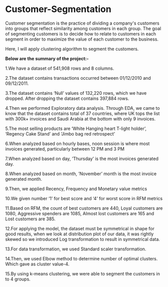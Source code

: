 # Customer-Segmentation

Customer segmentation is the practice of dividing 
a company's customers into groups that reflect 
similarity among customers in each group. 
The goal of segmenting customers is to decide 
how to relate to customers in each segment in 
order to maximize the value of each customer to 
the business.

Here, I will apply clustering algorithm to segment the customers.


**Below are the summary of the project:-**

1.We have a dataset of 541,908 rows and 8 columns.

2.The dataset contains transactions occurred between 01/12/2010 and 09/12/2011.

3.The dataset contains ‘Null’ values of 132,220 rows, which we have dropped. After dropping the dataset contains 397,884 rows.

4.Then we performed Exploratory data analysis. Through EDA, we came to know that the dataset contains total of 37 countries, where UK tops the list with 300k+ invoices and Saudi Arabia at the bottom with only 9 invoices.

5.The most selling products are ‘White Hanging heart T-light holder’, ‘Regency Cake Stand’ and ‘Jimbo bag red retrospect’

6.When analyzed based on hourly bases, noon session is where most invoices generated, particularly between 12 PM and 3 PM

7.When analyzed based on day, ’Thursday’ is  the most invoices generated day.

8.When analyzed based on month, ’November’ month is the most invoice generated month.

9.Then, we applied Recency, Frequency and Monetary value metrics

10.We given number ‘1’ for best score and ‘4’ for worst score in RFM metrics

11.Based on RFM, the count of best customers are 440, Loyal customers are 1080, Aggressive spenders are 1085, Almost lost customers are 165 and Lost customers are 385.

12.For applying the model, the dataset must be symmetrical in shape for good results, when we look at distribution plot of our data, it was rightly skewed so we introduced Log transformation to result in symmetrical data.

13.For data transformation, we used Standard scaler transformation.

14.Then, we used Elbow method to determine number of optimal clusters. Which gave as cluster value-4.

15.By using k-means clustering, we were able to segment the customers in to 4 groups.




